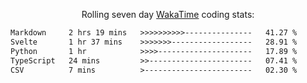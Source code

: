 <p align="center">Rolling seven day <a href="https://wakatime.com/@syrkis"/>WakaTime</a> coding stats:</p>
<!--START_SECTION:waka-->

```txt
Markdown     2 hrs 19 mins   >>>>>>>>>>---------------   41.27 %
Svelte       1 hr 37 mins    >>>>>>>------------------   28.91 %
Python       1 hr            >>>>---------------------   17.89 %
TypeScript   24 mins         >>-----------------------   07.41 %
CSV          7 mins          >------------------------   02.30 %
```

<!--END_SECTION:waka-->
